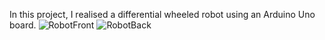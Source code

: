 In this project, I realised a differential wheeled robot using an Arduino Uno board.
![RobotFront](https://github.com/user-attachments/assets/3489373b-20bd-42af-bc96-4463fbda25ac)
![RobotBack](https://github.com/user-attachments/assets/fd7ab9a1-42af-4ecb-9dc3-7204c36e8d26)
